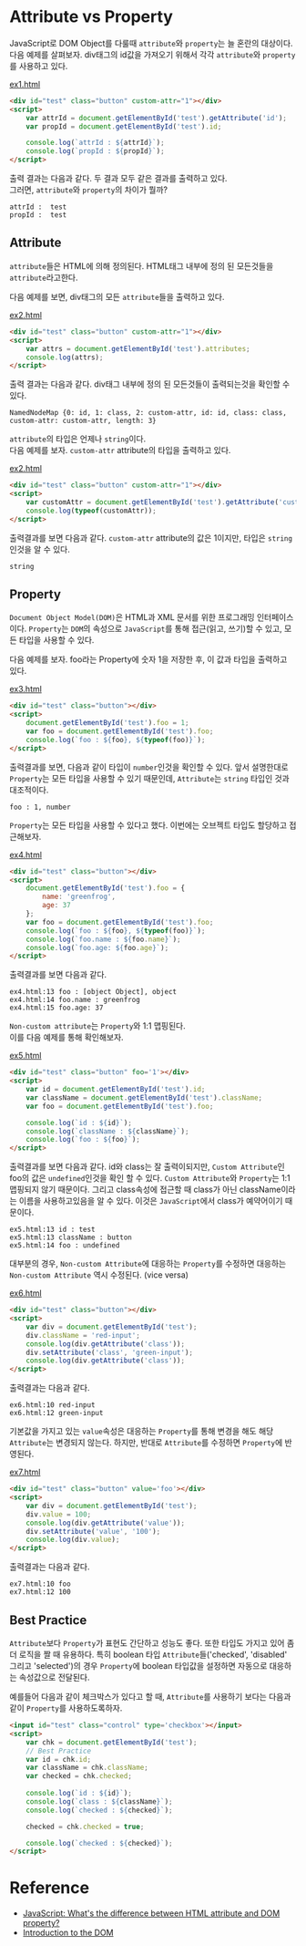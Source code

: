 # Attribute vs Property 

JavaScript로 DOM Object를 다룰때 `attribute`와 `property`는 늘 혼란의 대상이다.   
다음 예제를 살펴보자. div태그의 id값을 가져오기 위해서 각각 `attribute`와 `property`를 사용하고 있다.

[ex1.html](./ex1.html)
```html
<div id="test" class="button" custom-attr="1"></div>
<script>
    var attrId = document.getElementById('test').getAttribute('id');
    var propId = document.getElementById('test').id;

    console.log(`attrId : ${attrId}`);
    console.log(`propId : ${propId}`);
</script>
```

출력 결과는 다음과 같다. 두 결과 모두 같은 결과를 출력하고 있다.  
그러면, `attribute`와 `property`의 차이가 뭘까?

```
attrId :  test
propId :  test
```

## Attribute

`attribute`들은 HTML에 의해 정의된다. HTML태그 내부에 정의 된 모든것들을 `attribute`라고한다.  

다음 예제를 보면, div태그의 모든 `attribute`들을 출력하고 있다.

[ex2.html](./ex2.html)
```html
<div id="test" class="button" custom-attr="1"></div>
<script>
    var attrs = document.getElementById('test').attributes;
    console.log(attrs);
</script>
```

출력 결과는 다음과 같다. div태그 내부에 정의 된 모든것들이 출력되는것을 확인할 수 있다. 

```
NamedNodeMap {0: id, 1: class, 2: custom-attr, id: id, class: class, custom-attr: custom-attr, length: 3}
```

`attribute`의 타입은 언제나 `string`이다.   
다음 예제를 보자. `custom-attr` attribute의 타입을 출력하고 있다.  

[ex2.html](./ex2.html)
```html
<div id="test" class="button" custom-attr="1"></div>
<script>
    var customAttr = document.getElementById('test').getAttribute('custom-attr');
    console.log(typeof(customAttr));
</script>
```

출력결과를 보면 다음과 같다. `custom-attr` attribute의 값은 1이지만, 타입은 `string`인것을 알 수 있다.  

```
string
```

## Property

`Document Object Model(DOM)`은 HTML과 XML 문서를 위한 프로그래밍 인터페이스이다. `Property`는 `DOM`의 속성으로 `JavaScript`를 통해 접근(읽고, 쓰기)할 수 있고, 모든 타입을 사용할 수 있다.  

다음 예제를 보자. foo라는 Property에 숫자 1을 저장한 후, 이 값과 타입을 출력하고 있다.  

[ex3.html](./ex3.html)
```html
<div id="test" class="button"></div>
<script>
    document.getElementById('test').foo = 1;
    var foo = document.getElementById('test').foo;
    console.log(`foo : ${foo}, ${typeof(foo)}`);
</script>
```

출력결과를 보면, 다음과 같이 타입이 `number`인것을 확인할 수 있다. 앞서 설명한대로 `Property`는 모든 타입을 사용할 수 있기 때문인데, `Attribute`는 `string` 타입인 것과 대조적이다.  

```
foo : 1, number
```

`Property`는 모든 타입을 사용할 수 있다고 했다. 이번에는 오브젝트 타입도 할당하고 접근해보자.   

[ex4.html](./ex4.html)
```html
<div id="test" class="button"></div>
<script>
    document.getElementById('test').foo = {
        name: 'greenfrog', 
        age: 37
    };
    var foo = document.getElementById('test').foo;
    console.log(`foo : ${foo}, ${typeof(foo)}`);
    console.log(`foo.name : ${foo.name}`);
    console.log(`foo.age: ${foo.age}`);
</script>
```

출력결과를 보면 다음과 같다. 

```
ex4.html:13 foo : [object Object], object
ex4.html:14 foo.name : greenfrog
ex4.html:15 foo.age: 37
```

`Non-custom attribute`는 `Property`와 1:1 맵핑된다.  
이를 다음 예제를 통해 확인해보자. 

[ex5.html](./ex5.html)
```html
<div id="test" class="button" foo='1'></div>
<script>
    var id = document.getElementById('test').id;
    var className = document.getElementById('test').className;
    var foo = document.getElementById('test').foo;

    console.log(`id : ${id}`);
    console.log(`className : ${className}`);
    console.log(`foo : ${foo}`);
</script>
```

출력결과를 보면 다음과 같다. id와 class는 잘 출력이되지만, `Custom Attribute`인 foo의 값은 `undefined`인것을 확인 할 수 있다. `Custom Attribute`와 `Property`는 1:1 맵핑되지 않기 때문이다. 그리고 class속성에 접근할 때 class가 아닌 className이라는 이름을 사용하고있음을 알 수 있다. 이것은 `JavaScript`에서 class가 예약어이기 때문이다.  

```
ex5.html:13 id : test
ex5.html:13 className : button
ex5.html:14 foo : undefined
```

대부분의 경우, `Non-custom Attribute`에 대응하는 `Property`를 수정하면 대응하는 `Non-custom Attribute` 역시 수정된다. (vice versa)

[ex6.html](./ex6.html)
```html
<div id="test" class="button"></div>
<script>
    var div = document.getElementById('test');
    div.className = 'red-input';
    console.log(div.getAttribute('class'));
    div.setAttribute('class', 'green-input');
    console.log(div.getAttribute('class'));
</script>
```

출력결과는 다음과 같다. 

```
ex6.html:10 red-input
ex6.html:12 green-input
```

기본값을 가지고 있는 `value`속성은 대응하는 `Property`를 통해 변경을 해도 해당 `Attribute`는 변경되지 않는다. 하지만, 반대로 `Attribute`를 수정하면 `Property`에 반영된다.  

[ex7.html](./ex7.html)
```html
<div id="test" class="button" value='foo'></div>
<script>
    var div = document.getElementById('test');
    div.value = 100;
    console.log(div.getAttribute('value'));
    div.setAttribute('value', '100');
    console.log(div.value);
</script>
```

출력결과는 다음과 같다.

```
ex7.html:10 foo
ex7.html:12 100
```

## Best Practice

`Attribute`보다 `Property`가 표현도 간단하고 성능도 좋다. 또한 타입도 가지고 있어 좀 더 로직을 짤 때 유용하다. 특히 boolean 타입 `Attribute`들('checked', 'disabled' 그리고 'selected')의 경우 `Property`에 boolean 타입값을 설정하면 자동으로 대응하는 속성값으로 전달된다.   

예를들어 다음과 같이 체크박스가 있다고 할 때, `Attribute`를 사용하기 보다는 다음과 같이 `Property`를 사용하도록하자. 

```html
<input id="test" class="control" type='checkbox'></input>
<script>
    var chk = document.getElementById('test');
    // Best Practice
    var id = chk.id;
    var className = chk.className;
    var checked = chk.checked;
    
    console.log(`id : ${id}`);
    console.log(`class : ${className}`);
    console.log(`checked : ${checked}`);

    checked = chk.checked = true;

    console.log(`checked : ${checked}`);
</script>
```

# Reference

* [JavaScript: What's the difference between HTML attribute and DOM property?](http://joji.me/en-us/blog/html-attribute-vs-dom-property)
* [Introduction to the DOM](https://developer.mozilla.org/en-US/docs/Web/API/Document_Object_Model/Introduction)